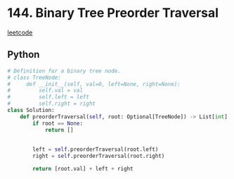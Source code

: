 # 144. Binary Tree Preorder Traversal
[leetcode](https://leetcode.com/problems/binary-tree-preorder-traversal/description/)

## Python
```python
# Definition for a binary tree node.
# class TreeNode:
#     def __init__(self, val=0, left=None, right=None):
#         self.val = val
#         self.left = left
#         self.right = right
class Solution:
    def preorderTraversal(self, root: Optional[TreeNode]) -> List[int]:
        if root == None:
            return []
        
        
        left = self.preorderTraversal(root.left)
        right = self.preorderTraversal(root.right)

        return [root.val] + left + right
```